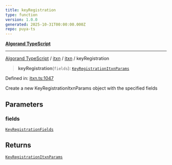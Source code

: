 ```yaml
---
title: keyRegistration
type: function
version: 1.0.0
generated: 2025-10-31T00:00:00.000Z
repo: puya-ts
---
```


[**Algorand TypeScript**](/reference/algorand-typescript/api/readme/)

---

[Algorand TypeScript](docs/_md/modules) / [itxn](docs/_md/itxn/README) / [itxn](/reference/algorand-typescript/api/itxn/namespaces/itxn/readme/) / keyRegistration

> **keyRegistration**(`fields`): [`KeyRegistrationItxnParams`](/reference/algorand-typescript/api/itxn/namespaces/itxn/classes/keyregistrationitxnparams/)

Defined in: [itxn.ts:1047](https://github.com/algorandfoundation/puya-ts/blob/main/packages/algo-ts/src/itxn.ts#L1047)

Create a new KeyRegistrationItxnParams object with the specified fields

## Parameters

### fields

[`KeyRegistrationFields`](/reference/algorand-typescript/api/itxn/namespaces/itxn/interfaces/keyregistrationfields/)

## Returns

[`KeyRegistrationItxnParams`](/reference/algorand-typescript/api/itxn/namespaces/itxn/classes/keyregistrationitxnparams/)
